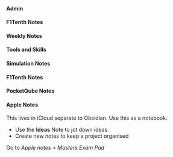 #### Admin

#### F1Tenth Notes

#### Weekly Notes

#### Tools and Skills

#### Simulation Notes

#### F1Tenth Notes

#### PocketQube Notes

#### Apple Notes
This lives in iCloud separate to Obsidian. Use this as a notebook. 
- Use the **Ideas** Note to jot down ideas
- Create new notes to keep a project organised

Go to *Apple notes > Masters Exam Pad*